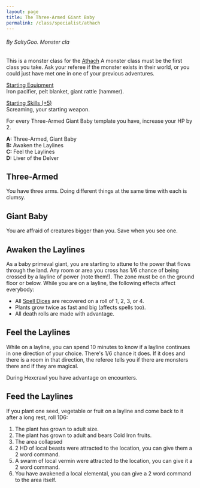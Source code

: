 ```yaml
---
layout: page
title: The Three-Armed Giant Baby
permalink: /class/specialist/athach
---
```


###### By SaltyGoo. Monster cla

This is a monster class for the [Athach](https://saltygoo.github.io/monsters/athach) A monster class must be the first class you take. Ask your referee if the monster exists in their world, or you could just have met one in one of your previous adventures.

<ins>Starting Equipment</ins><br>
Iron pacifier, pelt blanket, giant rattle (hammer). 

<ins>Starting Skills (+5)</ins><br>
Screaming, your starting weapon.

For every Three-Armed Giant Baby template you have, increase your HP by 2.

**A:** Three-Armed, Giant Baby<br>
**B:** Awaken the Laylines<br>
**C:** Feel the Laylines<br>
**D:** Liver of the Delver<br>

## Three-Armed
You have three arms. Doing different things at the same time with each is clumsy.

## Giant Baby
You are affraid of creatures bigger than you. Save when you see one. 

## Awaken the Laylines
As a baby primeval giant, you are starting to attune to the power that flows through the land. Any room or area you cross has 1/6 chance of being crossed by a layline of power (note them!). The zone must be on the ground floor or below. While you are on a layline, the following effects affect everybody:

- All [Spell Dices](https://saltygoo.github.io/class/magic-user#spells) are recovered on a roll of 1, 2, 3, or 4.
- Plants grow twice as fast and big (affects spells too).
- All death rolls are made with advantage.

## Feel the Laylines
While on a layline, you can spend 10 minutes to know if a layline continues in one direction of your choice. There's 1/6 chance it does. If it does and there is a room in that direction, the referee tells you if there are monsters there and if they are magical. 

During Hexcrawl you have advantage on encounters.

## Feed the Laylines
If you plant one seed, vegetable or fruit on a layline and come back to it after a long rest, roll 1D6:

1. The plant has grown to adult size.
1. The plant has grown to adult and bears Cold Iron fruits.
1. The area collapsed
1. 2 HD of local beasts were attracted to the location, you can give them a 2 word command.
1. A swarm of local vermin were attracted to the location, you can give it a 2 word command.
1. You have awakened a local elemental, you can give a 2 word command to the area itself.


